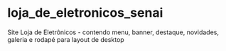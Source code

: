 # loja_de_eletronicos_senai
Site Loja de Eletrônicos - contendo menu, banner, destaque, novidades, galeria e rodapé para layout de desktop
